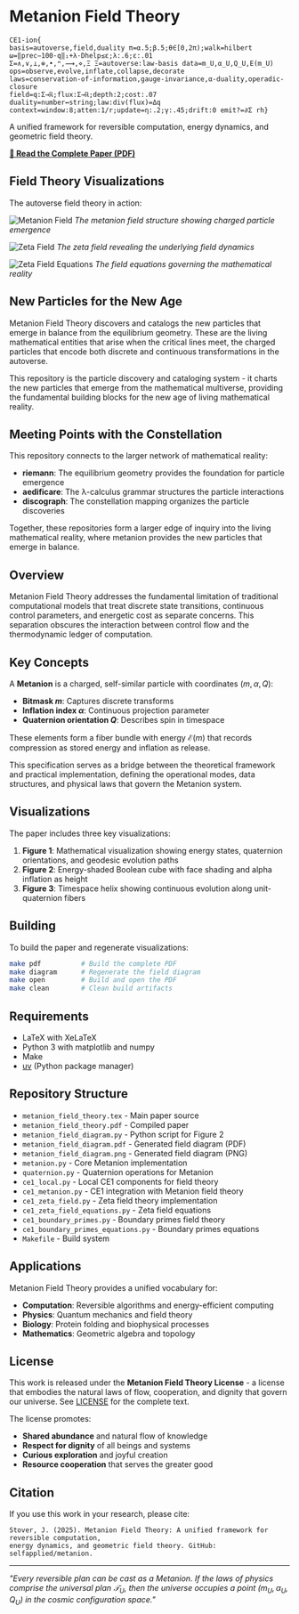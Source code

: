 # Metanion Field Theory

```
CE1-ion{
basis=autoverse,field,duality π=α.5;β.5;θ∈[0,2π);walk=hilbert ω=‖prec−100·q‖₁+λ·Dhelp≤ε;λ:.6;ε:.01
Σ=∧,∨,⟂,⊕,•,❝,⟿,⋄,Ξ Ξ=autoverse:law-basis data=m_U,α_U,Q_U,E(m_U)
ops=observe,evolve,inflate,collapse,decorate
laws=conservation-of-information,gauge-invariance,α-duality,operadic-closure
field=q:Σ→ℝ;flux:Σ→ℝ;depth:2;cost:.07
duality=number↔string;law:div(flux)=Δq
context=window:8;atten:1/r;update=η:.2;γ:.45;drift:0 emit?=∂Σ rh}
```

A unified framework for reversible computation, energy dynamics, and geometric field theory.

**[📖 Read the Complete Paper (PDF)](metanion_field_theory.pdf)**

## Field Theory Visualizations

The autoverse field theory in action:

![Metanion Field](metanion_field.png)
*The metanion field structure showing charged particle emergence*

![Zeta Field](zeta_field.png)
*The zeta field revealing the underlying field dynamics*

![Zeta Field Equations](zeta_equations.png)
*The field equations governing the mathematical reality*

## New Particles for the New Age

Metanion Field Theory discovers and catalogs the new particles that emerge in balance from the equilibrium geometry. These are the living mathematical entities that arise when the critical lines meet, the charged particles that encode both discrete and continuous transformations in the autoverse.

This repository is the particle discovery and cataloging system - it charts the new particles that emerge from the mathematical multiverse, providing the fundamental building blocks for the new age of living mathematical reality.

## Meeting Points with the Constellation

This repository connects to the larger network of mathematical reality:

- **riemann**: The equilibrium geometry provides the foundation for particle emergence
- **aedificare**: The λ-calculus grammar structures the particle interactions
- **discograph**: The constellation mapping organizes the particle discoveries

Together, these repositories form a larger edge of inquiry into the living mathematical reality, where metanion provides the new particles that emerge in balance.

## Overview

Metanion Field Theory addresses the fundamental limitation of traditional computational models that treat discrete state transitions, continuous control parameters, and energetic cost as separate concerns. This separation obscures the interaction between control flow and the thermodynamic ledger of computation.

## Key Concepts

A **Metanion** is a charged, self-similar particle with coordinates $(m, \alpha, Q)$:
- **Bitmask $m$**: Captures discrete transforms
- **Inflation index $\alpha$**: Continuous projection parameter  
- **Quaternion orientation $Q$**: Describes spin in timespace

These elements form a fiber bundle with energy $\mathcal{E}(m)$ that records compression as stored energy and inflation as release.

This specification serves as a bridge between the theoretical framework and practical implementation, defining the operational modes, data structures, and physical laws that govern the Metanion system.

## Visualizations

The paper includes three key visualizations:

1. **Figure 1**: Mathematical visualization showing energy states, quaternion orientations, and geodesic evolution paths
2. **Figure 2**: Energy-shaded Boolean cube with face shading and alpha inflation as height
3. **Figure 3**: Timespace helix showing continuous evolution along unit-quaternion fibers

## Building

To build the paper and regenerate visualizations:

```bash
make pdf          # Build the complete PDF
make diagram      # Regenerate the field diagram
make open         # Build and open the PDF
make clean        # Clean build artifacts
```

## Requirements

- LaTeX with XeLaTeX
- Python 3 with matplotlib and numpy
- Make
- [uv](https://docs.astral.sh/uv/) (Python package manager)

## Repository Structure

- `metanion_field_theory.tex` - Main paper source
- `metanion_field_theory.pdf` - Compiled paper
- `metanion_field_diagram.py` - Python script for Figure 2
- `metanion_field_diagram.pdf` - Generated field diagram (PDF)
- `metanion_field_diagram.png` - Generated field diagram (PNG)
- `metanion.py` - Core Metanion implementation
- `quaternion.py` - Quaternion operations for Metanion
- `ce1_local.py` - Local CE1 components for field theory
- `ce1_metanion.py` - CE1 integration with Metanion field theory
- `ce1_zeta_field.py` - Zeta field theory implementation
- `ce1_zeta_field_equations.py` - Zeta field equations
- `ce1_boundary_primes.py` - Boundary primes field theory
- `ce1_boundary_primes_equations.py` - Boundary primes equations
- `Makefile` - Build system

## Applications

Metanion Field Theory provides a unified vocabulary for:
- **Computation**: Reversible algorithms and energy-efficient computing
- **Physics**: Quantum mechanics and field theory
- **Biology**: Protein folding and biophysical processes
- **Mathematics**: Geometric algebra and topology

## License

This work is released under the **Metanion Field Theory License** - a license that embodies the natural laws of flow, cooperation, and dignity that govern our universe. See [LICENSE](LICENSE) for the complete text.

The license promotes:
- **Shared abundance** and natural flow of knowledge
- **Respect for dignity** of all beings and systems  
- **Curious exploration** and joyful creation
- **Resource cooperation** that serves the greater good

## Citation

If you use this work in your research, please cite:

```
Stover, J. (2025). Metanion Field Theory: A unified framework for reversible computation, 
energy dynamics, and geometric field theory. GitHub: selfapplied/metanion.
```

---

*"Every reversible plan can be cast as a Metanion. If the laws of physics comprise the universal plan $\mathcal{T}_U$, then the universe occupies a point $(m_U, \alpha_U, Q_U)$ in the cosmic configuration space."*
